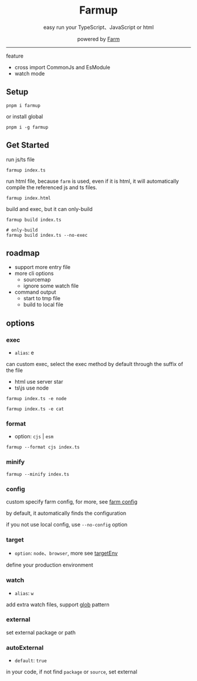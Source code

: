 <h1 align="center">
Farmup
</h1>

<p align="center">easy run your TypeScript、JavaScript or html</p>

<p align="center">powered by <a href="https://github.com/farm-fe/farm">Farm</a></p>

<hr />

feature

- cross import CommonJs and EsModule
- watch mode

## Setup

```shell
pnpm i farmup
```

or install global

```shell
pnpm i -g farmup
```

## Get Started

run js/ts file

```shell
farmup index.ts
```

run html file, because `farm` is used, even if it is html, it will automatically compile the referenced js and ts files.

```shell
farmup index.html
```

build and exec, but it can only-build

```shell
farmup build index.ts

# only-build
farmup build index.ts --no-exec
```

## roadmap

- support more entry file
- more cli options
  - sourcemap
  - ignore some watch file
- command output
  - start to tmp file
  - build to local file

## options

### exec

- `alias`: e

can custom exec, select the exec method by default through the suffix of the file

- html use server star
- ts\js use node

```shell
farmup index.ts -e node

farmup index.ts -e cat
```

### format

- option: `cjs` | `esm`

```shell
farmup --format cjs index.ts
```

### minify

```shell
farmup --minify index.ts
```

### config

custom specify farm config, for more, see [farm config](https://www.farmfe.org/docs/config/configuring-farm)

by default, it automatically finds the configuration

if you not use local config, use `--no-config` option

### target

- `option`: `node`、`browser`, more see [targetEnv](https://www.farmfe.org/docs/config/compilation-options#outputtargetenv)

define your production environment

### watch

- `alias`: `w`

add extra watch files, support [glob](https://www.npmjs.com/package/glob) pattern

### external

set external package or path

### autoExternal

- `default`: `true`

in your code, if not find `package` or `source`, set external
